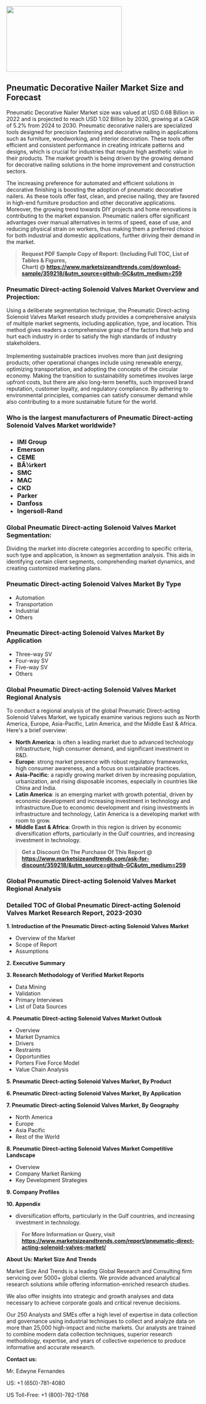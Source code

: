 <p><img class="alignnone size-medium wp-image-20088" src="https://ffe5etoiles.com/wp-content/uploads/2024/12/MST1-300x171.png" alt="" width="300" height="171" /></p><h2>Pneumatic Decorative Nailer Market Size and Forecast</h2><p>Pneumatic Decorative Nailer Market size was valued at USD 0.68 Billion in 2022 and is projected to reach USD 1.02 Billion by 2030, growing at a CAGR of 5.2% from 2024 to 2030. Pneumatic decorative nailers are specialized tools designed for precision fastening and decorative nailing in applications such as furniture, woodworking, and interior decoration. These tools offer efficient and consistent performance in creating intricate patterns and designs, which is crucial for industries that require high aesthetic value in their products. The market growth is being driven by the growing demand for decorative nailing solutions in the home improvement and construction sectors.</p><p>The increasing preference for automated and efficient solutions in decorative finishing is boosting the adoption of pneumatic decorative nailers. As these tools offer fast, clean, and precise nailing, they are favored in high-end furniture production and other decorative applications. Moreover, the growing trend towards DIY projects and home renovations is contributing to the market expansion. Pneumatic nailers offer significant advantages over manual alternatives in terms of speed, ease of use, and reducing physical strain on workers, thus making them a preferred choice for both industrial and domestic applications, further driving their demand in the market.</p></p><blockquote id="" class=""><strong>Request PDF Sample Copy of Report: (Including Full TOC, List of Tables &amp; Figures, Chart)&nbsp;@&nbsp;<strong><a href="https://www.marketsizeandtrends.com/download-sample/359218/&utm_source=github-GC&utm_medium=259" target="_blank">https://www.marketsizeandtrends.com/download-sample/359218/&utm_source=github-GC&utm_medium=259</a></strong></strong></blockquote><h3 id="" class="">Pneumatic Direct-acting Solenoid Valves Market&nbsp;Overview and Projection:</h3><p id="" class="">Using a deliberate segmentation technique, the Pneumatic Direct-acting Solenoid Valves Market research study provides a comprehensive analysis of multiple market segments, including application, type, and location. This method gives readers a comprehensive grasp of the factors that help and hurt each industry in order to satisfy the high standards of industry stakeholders. <br /> <br />Implementing sustainable practices involves more than just designing products; other operational changes include using renewable energy, optimizing transportation, and adopting the concepts of the circular economy. Making the transition to sustainability sometimes involves large upfront costs, but there are also long-term benefits, such improved brand reputation, customer loyalty, and regulatory compliance. By adhering to environmental principles, companies can satisfy consumer demand while also contributing to a more sustainable future for the world.</p><h3 id="" class="">Who is the largest manufacturers of&nbsp;Pneumatic Direct-acting Solenoid Valves Market worldwide?</h3><h3 class=""><p><ul><li>IMI Group </li><li> Emerson </li><li> CEME </li><li> BÃ¼rkert </li><li> SMC </li><li> MAC </li><li> CKD </li><li> Parker </li><li> Danfoss </li><li> Ingersoll-Rand</li></ul></p></h3><h3 id="" class="">Global&nbsp;Pneumatic Direct-acting Solenoid Valves Market Segmentation:</h3><p id="" class="">Dividing the market into discrete categories according to specific criteria, such type and application, is known as segmentation analysis. This aids in identifying certain client segments, comprehending market dynamics, and creating customized marketing plans.</p><h3 id="" class="">Pneumatic Direct-acting Solenoid Valves Market&nbsp;By Type</h3><p><p><ul><li>Automation</li><li> Transportation</li><li> Industrial</li><li> Others</p></li></ul></p></p><h3 id="" class="">Pneumatic Direct-acting Solenoid Valves Market&nbsp;By Application</h3><p class=""><p><ul><li>Three-way SV</li><li> Four-way SV</li><li> Five-way SV</li><li> Others</li></ul></p></p><h3 id="" class="">Global Pneumatic Direct-acting Solenoid Valves Market Regional Analysis</h3><p id="" class="">To conduct a regional analysis of the global Pneumatic Direct-acting Solenoid Valves Market, we typically examine various regions such as North America, Europe, Asia-Pacific, Latin America, and the Middle East &amp; Africa. Here's a brief overview:</p><ul><li><strong>North America</strong>: is often a leading market due to advanced technology infrastructure, high consumer demand, and significant investment in R&amp;D.</li><li><strong>Europe</strong>: strong market presence with robust regulatory frameworks, high consumer awareness, and a focus on sustainable practices.</li><li><strong>Asia-Pacific</strong>: a rapidly growing market driven by increasing population, urbanization, and rising disposable incomes, especially in countries like China and India.</li><li><strong>Latin America</strong>: is an emerging market with growth potential, driven by economic development and increasing investment in technology and infrastructure.Due to economic development and rising investments in infrastructure and technology, Latin America is a developing market with room to grow.</li><li><strong>Middle East &amp; Africa</strong>: Growth in this region is driven by economic diversification efforts, particularly in the Gulf countries, and increasing investment in technology.</li></ul><blockquote id="" class=""><strong>Get a Discount On The Purchase Of This Report @ <strong><a href="https://www.marketsizeandtrends.com/ask-for-discount/359218/&utm_source=github-GC&utm_medium=259" target="_blank">https://www.marketsizeandtrends.com/ask-for-discount/359218/&utm_source=github-GC&utm_medium=259</a></strong></strong></blockquote><h3 id="" class="">Global Pneumatic Direct-acting Solenoid Valves Market Regional Analysis</h3><h3 id="" class="">Detailed TOC of Global Pneumatic Direct-acting Solenoid Valves Market Research Report, 2023-2030</h3><p id="" class=""><strong>1. Introduction of the Pneumatic Direct-acting Solenoid Valves Market</strong></p><ul><li>Overview of the Market</li><li>Scope of Report</li><li>Assumptions</li></ul><p id="" class=""><strong>2. Executive Summary</strong></p><p id="" class=""><strong>3. Research Methodology of Verified Market Reports</strong></p><ul><li>Data Mining</li><li>Validation</li><li>Primary Interviews</li><li>List of Data Sources</li></ul><p id="" class=""><strong>4. Pneumatic Direct-acting Solenoid Valves Market Outlook</strong></p><ul><li>Overview</li><li>Market Dynamics</li><li>Drivers</li><li>Restraints</li><li>Opportunities</li><li>Porters Five Force Model</li><li>Value Chain Analysis</li></ul><p id="" class=""><strong>5. Pneumatic Direct-acting Solenoid Valves Market, By Product</strong></p><p id="" class=""><strong>6. Pneumatic Direct-acting Solenoid Valves Market, By Application</strong></p><p id="" class=""><strong>7. Pneumatic Direct-acting Solenoid Valves Market, By Geography</strong></p><ul><li>North America</li><li>Europe</li><li>Asia Pacific</li><li>Rest of the World</li></ul><p id="" class=""><strong>8. Pneumatic Direct-acting Solenoid Valves Market Competitive Landscape</strong></p><ul><li>Overview</li><li>Company Market Ranking</li><li>Key Development Strategies</li></ul><p id="" class=""><strong>9. Company Profiles</strong></p><p id="" class=""><strong>10. Appendix</strong></p><ul><li>diversification efforts, particularly in the Gulf countries, and increasing investment in technology.</li></ul><blockquote id="" class=""><strong>For More Information or Query, visit <strong><strong><a href="https://www.marketsizeandtrends.com/report/pneumatic-direct-acting-solenoid-valves-market/" target="_blank">https://www.marketsizeandtrends.com/report/pneumatic-direct-acting-solenoid-valves-market/</a></strong></strong></strong></blockquote><p id="" class=""><strong>About Us: Market Size And Trends</strong></p><p id="" class="">Market Size And Trends is a leading Global Research and Consulting firm servicing over 5000+ global clients. We provide advanced analytical research solutions while offering information-enriched research studies.</p><p id="" class="">We also offer insights into strategic and growth analyses and data necessary to achieve corporate goals and critical revenue decisions.</p><p id="" class="">Our 250 Analysts and SMEs offer a high level of expertise in data collection and governance using industrial techniques to collect and analyze data on more than 25,000 high-impact and niche markets. Our analysts are trained to combine modern data collection techniques, superior research methodology, expertise, and years of collective experience to produce informative and accurate research.</p><p id="" class=""><strong>Contact us:</strong></p><p id="" class="">Mr. Edwyne Fernandes</p><p id="" class="">US: +1 (650)-781-4080</p><p id="" class="">US Toll-Free: +1 (800)-782-1768</p>
